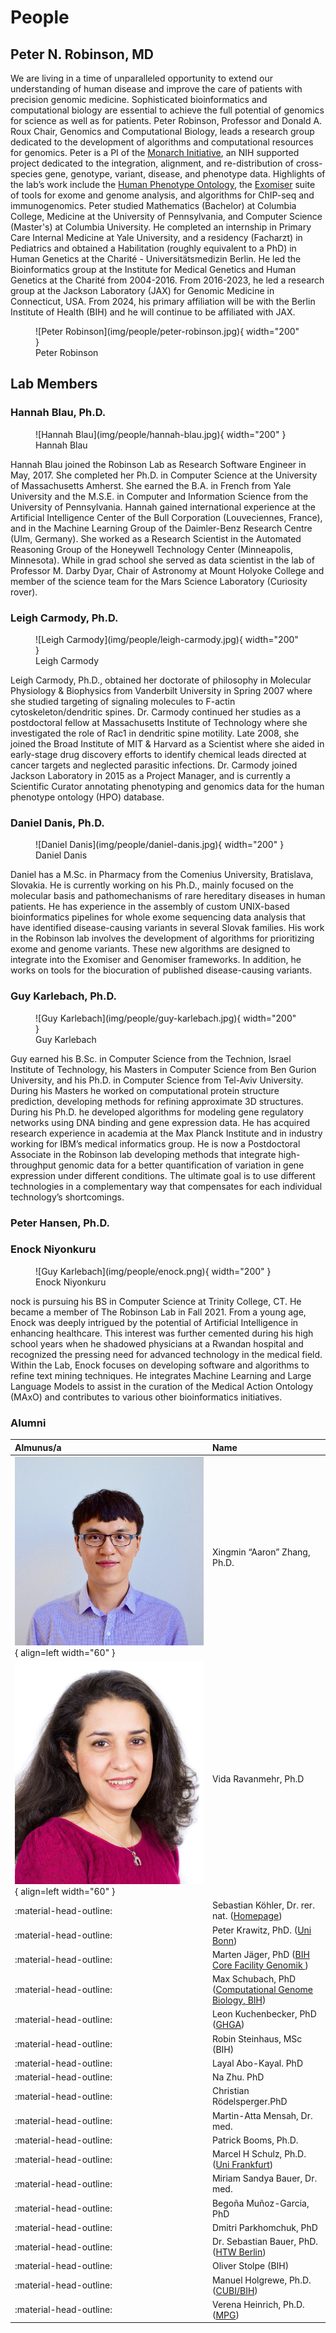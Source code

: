 # People



## Peter N. Robinson, MD

We are living in a time of unparalleled opportunity to extend our understanding of human disease and improve the 
care of patients with precision genomic medicine. Sophisticated bioinformatics and computational biology are 
essential to achieve the full potential of genomics for science as well as for patients. Peter Robinson, 
Professor and Donald A. Roux Chair, Genomics and Computational Biology, leads a research group dedicated to the 
development of algorithms and computational resources for genomics. Peter is a PI of the
[Monarch Initiative](https://monarchinitiative.org), an NIH supported project dedicated to the integration, 
alignment, and re-distribution of cross-species gene, genotype, variant, disease, and phenotype data. Highlights 
of the lab’s work include the [Human Phenotype Ontology](http://www.human-phenotype-ontology.org), 
the [Exomiser](https://monarchinitiative.org/page/exomes) suite  of tools for exome and genome analysis, 
and algorithms for ChIP-seq and immunogenomics. Peter studied Mathematics (Bachelor) at Columbia College, 
Medicine at the University of Pennsylvania, and Computer Science (Master's) at Columbia University. 
He completed an internship in Primary Care Internal Medicine at Yale University, and a residency (Facharzt) in 
Pediatrics  and obtained a Habilitation (roughly equivalent
to a PhD) in Human Genetics at the Charité - Universitätsmedizin Berlin. He led the 
Bioinformatics group at the Institute for Medical Genetics and Human Genetics at the Charité from 2004-2016. 
From 2016-2023, he led a research group at  the Jackson Laboratory (JAX) for Genomic Medicine in Connecticut, USA. 
From 2024, his primary affiliation will be with the Berlin Institute of Health (BIH) and he will continue to
be affiliated with JAX.

<figure markdown>
![Peter Robinson](img/people/peter-robinson.jpg){ width="200" }
<figcaption>Peter Robinson
</figcaption>
</figure>

## Lab Members


### Hannah Blau, Ph.D.

<figure markdown>
![Hannah Blau](img/people/hannah-blau.jpg){ width="200" }
<figcaption>Hannah Blau
</figcaption>
</figure>

Hannah Blau joined the Robinson Lab as Research
Software Engineer in May, 2017. She completed her Ph.D. in Computer
Science at the University of Massachusetts Amherst. She earned the
B.A. in French from Yale University and the M.S.E. in Computer and
Information Science from the University of Pennsylvania. Hannah gained
international experience at the Artificial Intelligence Center of
the Bull Corporation (Louveciennes, France), and in the Machine
Learning Group of the Daimler-Benz Research Centre (Ulm, Germany). She
worked as a Research Scientist in the Automated Reasoning Group of
the Honeywell Technology Center (Minneapolis, Minnesota). While in
grad school she served as data scientist in the lab of Professor
M. Darby Dyar, Chair of Astronomy at Mount Holyoke College and
member of the science team for the Mars Science Laboratory
(Curiosity rover).
            


### Leigh Carmody, Ph.D.

<figure markdown>
![Leigh Carmody](img/people/leigh-carmody.jpg){ width="200" }
<figcaption>Leigh Carmody
</figcaption>
</figure>

Leigh Carmody, Ph.D., obtained her doctorate of philosophy in Molecular Physiology &#38; Biophysics from Vanderbilt University in Spring 2007 where she studied targeting of signaling molecules to F-actin cytoskeleton/dendritic spines. Dr. Carmody continued her studies as a postdoctoral fellow at Massachusetts Institute of Technology where she investigated the role of Rac1 in dendritic spine motility. Late 2008, she joined the Broad Institute of MIT &#38; Harvard as a Scientist where she aided in early-stage drug discovery efforts to identify chemical leads directed at cancer targets and neglected parasitic infections.  Dr. Carmody joined Jackson Laboratory in 2015 as a Project Manager, and is currently a Scientific Curator annotating phenotyping and genomics data for the human phenotype ontology (HPO) database.



### Daniel Danis, Ph.D.

<figure markdown>
![Daniel Danis](img/people/daniel-danis.jpg){ width="200" }
<figcaption>Daniel Danis
</figcaption>
</figure>

Daniel has a M.Sc. in Pharmacy from the Comenius University, Bratislava, Slovakia. He is currently working on his Ph.D., mainly focused on the molecular basis and pathomechanisms of rare hereditary diseases in human patients. He has experience in the assembly of custom UNIX-based bioinformatics pipelines for whole exome sequencing data analysis that have identified disease-causing variants in several Slovak families.
His work in the Robinson lab involves the development of algorithms for prioritizing exome and genome variants. These new algorithms are designed to integrate into the Exomiser and Genomiser frameworks. In addition, he works on tools for the biocuration of published disease-causing variants.


### Guy Karlebach, Ph.D.


<figure markdown>
![Guy Karlebach](img/people/guy-karlebach.jpg){ width="200" }
<figcaption>Guy Karlebach
</figcaption>
</figure>

Guy earned his B.Sc. in Computer Science from the Technion, Israel Institute of Technology, his Masters in Computer Science from Ben Gurion University, and his Ph.D. in Computer Science from Tel-Aviv University. During his Masters he worked on computational protein structure prediction, developing methods for refining approximate 3D structures. During his Ph.D. he developed algorithms for modeling gene regulatory networks using DNA binding and gene expression data.  He has acquired research experience in academia at the Max Planck Institute and in industry working for IBM’s medical informatics group.  He is now a Postdoctoral Associate in the Robinson lab developing methods that integrate high-throughput genomic data for a better quantification of variation in gene expression under different conditions.  The ultimate goal is to use different technologies in a complementary way that compensates for each individual technology’s shortcomings.</p>



### Peter Hansen, Ph.D.


### Enock Niyonkuru

<figure markdown>
![Guy Karlebach](img/people/enock.png){ width="200" }
<figcaption>Enock Niyonkuru
</figcaption>
</figure>

nock is pursuing his BS in Computer Science at Trinity College, CT. 
He became a member of The Robinson Lab in Fall 2021. From a young age, Enock was deeply intrigued by the 
potential of Artificial Intelligence in enhancing healthcare. This interest was further cemented 
during his high school years when he shadowed physicians at a Rwandan hospital and recognized the 
pressing need for advanced technology in the medical field. Within the Lab, Enock focuses on developing 
software and algorithms to refine text mining techniques. He integrates Machine Learning and 
Large Language Models to assist in the curation of the Medical Action Ontology (MAxO) and contributes to 
various other bioinformatics initiatives. 



### Alumni
| Almunus/a                                            | Name                                                                                                                                          |
|:-----------------------------------------------------|:----------------------------------------------------------------------------------------------------------------------------------------------|
| ![](img/people/aaron-zhang.jpg){ align=left width="60" }    | Xingmin “Aaron” Zhang, Ph.D.                                                                                                                  |
| ![](img/people/vida-ravanmehr.jpg){ align=left width="60" } | Vida Ravanmehr, Ph.D                                                                                                                          |
| :material-head-outline:                              | Sebastian Köhler, Dr. rer. nat. (<a href="http://drseb.github.io" target="_blank">Homepage</a>)                                               |
| :material-head-outline:                              | Peter Krawitz, PhD. (<a href="https://www.igsb.uni-bonn.de/en">Uni Bonn</a>)                                                                  |
| :material-head-outline:                              | Marten Jäger, PhD (<a href="https://genomics.charite.de/metas/person/person/address_detail/dr_marten_jaeger/">BIH Core Facility Genomik </a>) |
| :material-head-outline:                              | Max Schubach, PhD (<a href="https://kircherlab.github.io/people/max.html">Computational Genome Biology, BIH</a>)                              |
| :material-head-outline:                              | Leon Kuchenbecker, PhD (<a href="https://www.ghga.de/about-us/team-members/kuchenbecker-leon">GHGA</a>)                                       |
| :material-head-outline:                              | Robin Steinhaus, MSc (BIH)                                                                                                                    |
| :material-head-outline:                              | Layal Abo-Kayal. PhD                                                                                                                          |
| :material-head-outline:                              | Na Zhu. PhD                                                                                                                                   |
| :material-head-outline:                              | Christian Rödelsperger.PhD                                                                                                                    |
| :material-head-outline:                              | Martin-Atta Mensah, Dr. med.                                                                                                                  |
| :material-head-outline:                              | Patrick Booms, Ph.D.                                                                                                                          |
| :material-head-outline:                              | Marcel H Schulz, Ph.D. (<a href="https://schulzlab.github.io/MS.html">Uni Frankfurt</a>)                                                      |
| :material-head-outline:                              | Miriam Sandya Bauer, Dr. med.                                                                                                                 |
| :material-head-outline:                              | Begoña Muñoz-Garcia, PhD                                                                                                                      |
| :material-head-outline:                              | Dmitri Parkhomchuk, PhD                                                                                                                       |
| :material-head-outline:                              | Dr. Sebastian Bauer, PhD. (<a href="https://www.htw-berlin.de/hochschule/personen/person/?eid=8385">HTW Berlin</a>)                           |
| :material-head-outline:                              | Oliver Stolpe (BIH)                                                                                                                           |
| :material-head-outline:                              | Manuel Holgrewe, Ph.D. (<a href="https://www.cubi.bihealth.org/team/manuel-holtgrewe/">CUBI/BIH</a>)                                          |
| :material-head-outline:                              | Verena Heinrich, Ph.D. (<a href="https://pure.mpg.de/cone/persons/resource/persons179829">MPG</a>)                                            |

            


